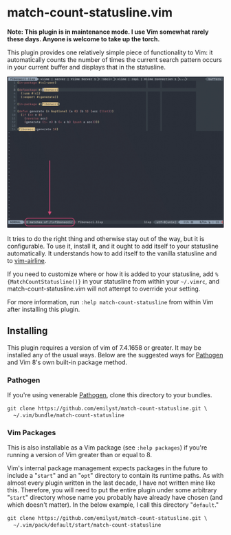 # match-count-statusline.vim

**Note: This plugin is in maintenance mode. I use Vim somewhat rarely
these days. Anyone is welcome to take up the torch.**

This plugin provides one relatively simple piece of functionality to
Vim: it automatically counts the number of times the current search
pattern occurs in your current buffer and displays that in the
statusline.

![Screenshot showing match counting in Airline][example]

It tries to do the right thing and otherwise stay out of the way, but it
is configurable. To use it, install it, and it ought to add itself to
your statusline automatically. It understands how to add itself to the
vanilla statusline and to [vim-airline].

If you need to customize where or how it is added to your statusline,
add `%{MatchCountStatusline()}` in your statusline from within your
`~/.vimrc`, and match-count-statusline.vim will not attempt to override
your setting.

For more information, run `:help match-count-statusline` from within Vim
after installing this plugin.


## Installing

This plugin requires a version of vim of 7.4.1658 or greater. It may be
installed any of the usual ways. Below are the suggested ways for
[Pathogen] and Vim 8's own built-in package method.


### Pathogen

If you're using venerable [Pathogen], clone this directory to your
bundles.

    git clone https://github.com/emilyst/match-count-statusline.git \
      ~/.vim/bundle/match-count-statusline


### Vim Packages

This is also installable as a Vim package (see `:help packages`) if
you're running a version of Vim greater than or equal to 8.

Vim's internal package management expects packages in the future to
include a "`start`" and an "`opt`" directory to contain its runtime
paths. As with almost every plugin written in the last decade, I have
not written mine like this. Therefore, you will need to put the entire
plugin under some arbitrary "`start`" directory whose name you probably
have already have chosen (and which doesn't matter). In the below
example, I call this directory "`default`."

    git clone https://github.com/emilyst/match-count-statusline.git \
      ~/.vim/pack/default/start/match-count-statusline


[example]: example.png
[vim-airline]: https://github.com/vim-airline/vim-airline
[Pathogen]: https://github.com/tpope/vim-pathogen
